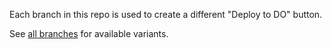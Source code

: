 Each branch in this repo is used to create a different "Deploy to DO" button.

See [all branches](https://github.com/electric-sql/deploy-to-do/branches/all) for available variants.

